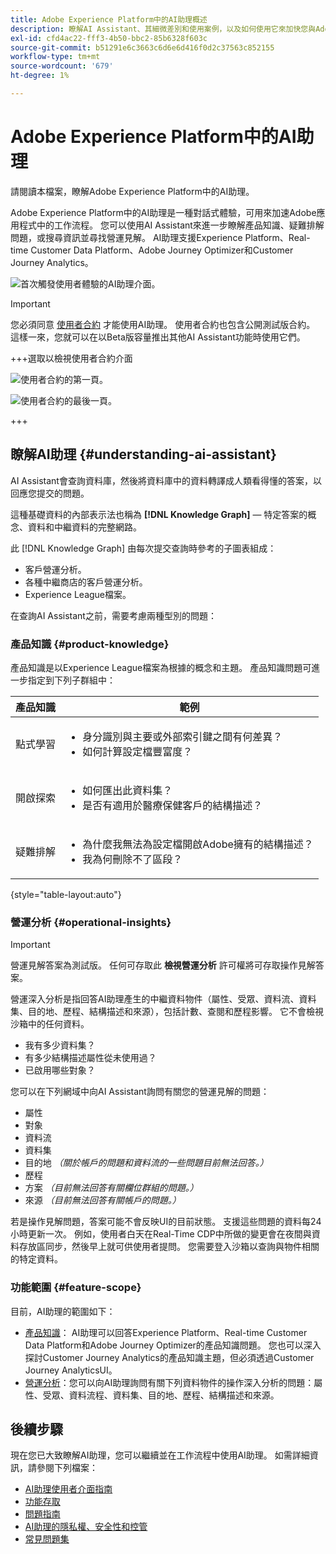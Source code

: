 ```yaml
---
title: Adobe Experience Platform中的AI助理概述
description: 瞭解AI Assistant、其細微差別和使用案例，以及如何使用它來加快您與Adobe Experience Platform和Real-time Customer Data Platform的工作流程。
exl-id: cfd4ac22-fff3-4b50-bbc2-85b6328f603c
source-git-commit: b51291e6c3663c6d6e6d416f0d2c37563c852155
workflow-type: tm+mt
source-wordcount: '679'
ht-degree: 1%

---
```


# Adobe Experience Platform中的AI助理

請閱讀本檔案，瞭解Adobe Experience Platform中的AI助理。

Adobe Experience Platform中的AI助理是一種對話式體驗，可用來加速Adobe應用程式中的工作流程。 您可以使用AI Assistant來進一步瞭解產品知識、疑難排解問題，或搜尋資訊並尋找營運見解。 AI助理支援Experience Platform、Real-time Customer Data Platform、Adobe Journey Optimizer和Customer Journey Analytics。

![首次觸發使用者體驗的AI助理介面。](./images/blank.png)

>[!IMPORTANT]
>
>您必須同意 [使用者合約](https://www.adobe.com/legal/licenses-terms/adobe-dx-gen-ai-user-guidelines.html) 才能使用AI助理。 使用者合約也包含公開測試版合約。 這樣一來，您就可以在以Beta版容量推出其他AI Assistant功能時使用它們。

+++選取以檢視使用者合約介面

![使用者合約的第一頁。](./images/user-agreement-1.png)

![使用者合約的最後一頁。](./images/user-agreement-2.png)

+++

## 瞭解AI助理 {#understanding-ai-assistant}

AI Assistant會查詢資料庫，然後將資料庫中的資料轉譯成人類看得懂的答案，以回應您提交的問題。

這種基礎資料的內部表示法也稱為 **[!DNL Knowledge Graph]**  — 特定答案的概念、資料和中繼資料的完整網路。

此 [!DNL Knowledge Graph] 由每次提交查詢時參考的子圖表組成：

* 客戶營運分析。
* 各種中繼商店的客戶營運分析。
* Experience League檔案。

在查詢AI Assistant之前，需要考慮兩種型別的問題：

### 產品知識 {#product-knowledge}

產品知識是以Experience League檔案為根據的概念和主題。 產品知識問題可進一步指定到下列子群組中：

| 產品知識 | 範例 |
| --- | --- |
| 點式學習 | <ul><li>身分識別與主要或外部索引鍵之間有何差異？</li><li>如何計算設定檔豐富度？</li></ul> |
| 開啟探索 | <ul><li>如何匯出此資料集？</li><li>是否有適用於醫療保健客戶的結構描述？</li></ul> |
| 疑難排解 | <ul><li>為什麼我無法為設定檔開啟Adobe擁有的結構描述？</li><li>我為何刪除不了區段？</li></ul> |

{style="table-layout:auto"}

### 營運分析 {#operational-insights}

>[!IMPORTANT]
>
>營運見解答案為測試版。 任何可存取此 **檢視營運分析** 許可權將可存取操作見解答案。

營運深入分析是指回答AI助理產生的中繼資料物件（屬性、受眾、資料流、資料集、目的地、歷程、結構描述和來源），包括計數、查閱和歷程影響。 它不會檢視沙箱中的任何資料。

* 我有多少資料集？
* 有多少結構描述屬性從未使用過？
* 已啟用哪些對象？

您可以在下列網域中向AI Assistant詢問有關您的營運見解的問題：

* 屬性
* 對象
* 資料流
* 資料集
* 目的地 _（關於帳戶的問題和資料流的一些問題目前無法回答。）_
* 歷程
* 方案 _（目前無法回答有關欄位群組的問題。）_
* 來源 _（目前無法回答有關帳戶的問題。）_

若是操作見解問題，答案可能不會反映UI的目前狀態。 支援這些問題的資料每24小時更新一次。 例如，使用者白天在Real-Time CDP中所做的變更會在夜間與資料存放區同步，然後早上就可供使用者提問。 您需要登入沙箱以查詢與物件相關的特定資料。

### 功能範圍 {#feature-scope}

目前，AI助理的範圍如下：

* [產品知識](./home.md#product-knowledge)： AI助理可以回答Experience Platform、Real-time Customer Data Platform和Adobe Journey Optimizer的產品知識問題。 您也可以深入探討Customer Journey Analytics的產品知識主題，但必須透過Customer Journey AnalyticsUI。
* [營運分析](./home.md#operational-insights)：您可以向AI助理詢問有關下列資料物件的操作深入分析的問題：屬性、受眾、資料流程、資料集、目的地、歷程、結構描述和來源。

## 後續步驟

現在您已大致瞭解AI助理，您可以繼續並在工作流程中使用AI助理。 如需詳細資訊，請參閱下列檔案：

* [AI助理使用者介面指南](./ui-guide.md)
* [功能存取](./access.md)
* [問題指南](./questions.md)
* [AI助理的隱私權、安全性和控管](./privacy.md)
* [常見問題集](./faq.md)
